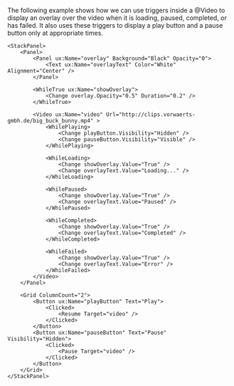 The following example shows how we can use triggers inside a @Video to display
an overlay over the video when it is loading, paused, completed, or has failed.
It also uses these triggers to display a play button and a pause button only at
appropriate times.


	<StackPanel>
		<Panel>
			<Panel ux:Name="overlay" Background="Black" Opacity="0">
				<Text ux:Name="overlayText" Color="White" Alignment="Center" />
			</Panel>

			<WhileTrue ux:Name="showOverlay">
				<Change overlay.Opacity="0.5" Duration="0.2" />
			</WhileTrue>

			<Video ux:Name="video" Url="http://clips.vorwaerts-gmbh.de/big_buck_bunny.mp4" >
				<WhilePlaying>
					<Change playButton.Visibility="Hidden" />
					<Change pauseButton.Visibility="Visible" />
				</WhilePlaying>

				<WhileLoading>
					<Change showOverlay.Value="True" />
					<Change overlayText.Value="Loading..." />
				</WhileLoading>

				<WhilePaused>
					<Change showOverlay.Value="True" />
					<Change overlayText.Value="Paused" />
				</WhilePaused>

				<WhileCompleted>
					<Change showOverlay.Value="True" />
					<Change overlayText.Value="Completed" />
				</WhileCompleted>

				<WhileFailed>
					<Change showOverlay.Value="True" />
					<Change overlayText.Value="Error" />
				</WhileFailed>
			</Video>
		</Panel>

		<Grid ColumnCount="2">
			<Button ux:Name="playButton" Text="Play">
				<Clicked>
					<Resume Target="video" />
				</Clicked>
			</Button>
			<Button ux:Name="pauseButton" Text="Pause" Visibility="Hidden">
				<Clicked>
					<Pause Target="video" />
				</Clicked>
			</Button>
		</Grid>
	</StackPanel>
